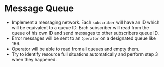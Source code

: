 # Message Queue

* Implement a messaging network. Each `subscriber` will have an ID which will be equivalent to a queue ID. Each subscriber will read from the queue of his own ID and send messages to other subscribers queue ID.
* Error messages will be sent to an `Operator` on a designated queue like 166.
* Operator will be able to read from all queues and empty them.
* Try to identify resource full situations automatically and perform step 3 when they happened.
